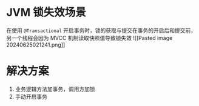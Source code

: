 # JVM 锁失效场景
在使用 `@Transactional` 开启事务时，锁的获取与提交在事务的开启后和提交前，另一个线程会因为 MVCC 机制读取快照值导致锁失效
![[Pasted image 20240625021241.png]]
# 解决方案
1. 业务逻辑方法加事务，调用方加锁
2. 手动开启事务

